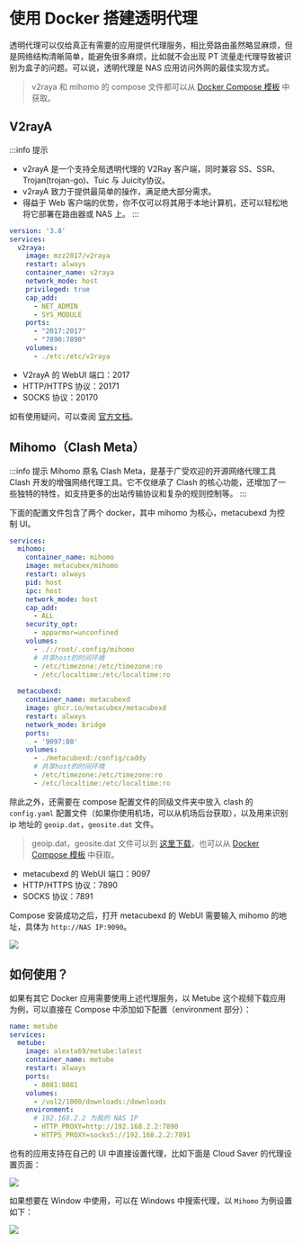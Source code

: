 # 使用 Docker 搭建透明代理

透明代理可以仅给真正有需要的应用提供代理服务，相比旁路由虽然略显麻烦，但是网络结构清晰简单，能避免很多麻烦，比如就不会出现 PT 流量走代理导致被识别为盒子的问题。可以说，透明代理是 NAS 应用访问外网的最佳实现方式。

> v2raya 和 mihomo 的 compose 文件都可以从 [Docker Compose 模板](/application/compose.md) 中获取。

## V2rayA

:::info 提示 
- v2rayA 是一个支持全局透明代理的 V2Ray 客户端，同时兼容 SS、SSR、Trojan(trojan-go)、Tuic 与 Juicity协议。 
- v2rayA 致力于提供最简单的操作，满足绝大部分需求。
- 得益于 Web 客户端的优势，你不仅可以将其用于本地计算机，还可以轻松地将它部署在路由器或 NAS 上。
:::

```yml
version: '3.8' 
services:
  v2raya:
    image: mzz2017/v2raya
    restart: always
    container_name: v2raya
    network_mode: host 
    privileged: true 
    cap_add:  
      - NET_ADMIN
      - SYS_MODULE
    ports:
      - "2017:2017"
      - "7890:7890"
    volumes:
      - ./etc:/etc/v2raya
```

- V2rayA 的 WebUI 端口：2017
- HTTP/HTTPS 协议：20171
- SOCKS 协议：20170

如有使用疑问，可以查阅 [官方文档](https://v2raya.org/)。

## Mihomo（Clash Meta）

:::info 提示
Mihomo 原名 Clash Meta，是基于广受欢迎的开源网络代理工具 Clash 开发的增强网络代理工具。它不仅继承了 Clash 的核心功能，还增加了一些独特的特性，如支持更多的出站传输协议和复杂的规则控制等。
:::

下面的配置文件包含了两个 docker，其中 mihomo 为核心，metacubexd 为控制 UI。

```yml
services:
  mihomo:
    container_name: mihomo
    image: metacubex/mihomo
    restart: always
    pid: host
    ipc: host
    network_mode: host
    cap_add:
      - ALL
    security_opt:
      - apparmor=unconfined
    volumes:
      - ./:/root/.config/mihomo
      # 共享host的时间环境
      - /etc/timezone:/etc/timezone:ro
      - /etc/localtime:/etc/localtime:ro
  
  metacubexd:
    container_name: metacubexd
    image: ghcr.io/metacubex/metacubexd
    restart: always
    network_mode: bridge
    ports:
      - '9097:80'
    volumes:
      - ./metacubexd:/config/caddy
      # 共享host的时间环境
      - /etc/timezone:/etc/timezone:ro
      - /etc/localtime:/etc/localtime:ro
```

除此之外，还需要在 compose 配置文件的同级文件夹中放入 clash 的 `config.yaml` 配置文件（如果你使用机场，可以从机场后台获取），以及用来识别 ip 地址的 `geoip.dat`，`geosite.dat` 文件。

> geoip.dat，geosite.dat 文件可以到 [这里下载](https://github.com/MetaCubeX/meta-rules-dat)，也可以从 [Docker Compose 模板](/application/compose.md) 中获取。

- metacubexd 的 WebUI 端口：9097
- HTTP/HTTPS 协议：7890
- SOCKS 协议：7891

Compose 安装成功之后，打开 metacubexd 的 WebUI 需要输入 mihomo 的地址，具体为 `http://NAS IP:9090`。

![](https://img.slarker.me/wiki/20250921204348988.webp)

## 如何使用？

如果有其它 Docker 应用需要使用上述代理服务，以 Metube 这个视频下载应用为例，可以直接在 Compose 中添加如下配置（environment 部分）：

```yml
name: metube
services:
  metube:
    image: alexta69/metube:latest
    container_name: metube
    restart: always
    ports:
      - 8081:8081
    volumes:
      - /vol2/1000/downloads:/downloads
    environment:
      # 192.168.2.2 为我的 NAS IP
      - HTTP_PROXY=http://192.168.2.2:7890
      - HTTPS_PROXY=socks5://192.168.2.2:7891
```

也有的应用支持在自己的 UI 中直接设置代理，比如下面是 Cloud Saver 的代理设置页面：

![](https://img.slarker.me/wiki/20250921205543386.webp)

如果想要在 Window 中使用，可以在 Windows 中搜索代理，以 `Mihomo` 为例设置如下：

![](https://img.slarker.me/wiki/20251002115806178.webp)